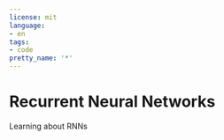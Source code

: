 ```yaml
---
license: mit
language:
- en
tags:
- code
pretty_name: '*'
---
```

# Recurrent Neural Networks

Learning about RNNs